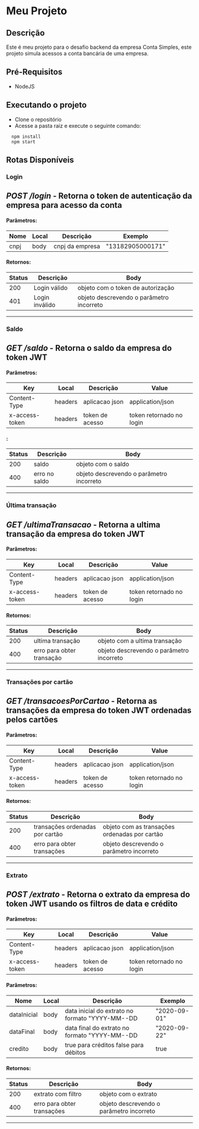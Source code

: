 # Meu Projeto

## Descrição
Este é meu projeto para o desafio backend da empresa Conta Simples, este projeto simula acessos a conta bancária de uma empresa.

## Pré-Requisitos
- NodeJS 

## Executando o projeto
- Clone o repositório
- Acesse a pasta raiz e execute o seguinte comando:
```
  npm install
  npm start
```

## Rotas Disponíveis


### Login
*POST /login* - Retorna o token de autenticação da empresa para acesso da conta
---
#### Parâmetros: 
| Nome           | Local | Descrição         | Exemplo              | 
|----------------|-------|-------------------|----------------------|
| cnpj           | body  | cnpj da empresa   | "13182905000171"     |


#### Retornos:
| Status | Descrição             | Body                                     |
|--------|-----------------------|------------------------------------------|
| 200    | Login  válido         | objeto com o token de autorização        |
| 401    | Login  inválido       | objeto descrevendo o parâmetro incorreto |

---

### Saldo
*GET /saldo* - Retorna o saldo da empresa do token JWT
---
#### Parâmetros: 
| Key            | Local    | Descrição         | Value                     | 
|----------------|-------   |-------------------|---------------------------|
| Content-Type   | headers  | aplicacao json    | application/json          |
| x-access-token | headers  | token de acesso   | token retornado no login  |


#### :
| Status | Descrição             | Body                                     |
|--------|-----------------------|------------------------------------------|
| 200    | saldo                 | objeto com o saldo                       |
| 400    | erro no saldo         | objeto descrevendo o parâmetro incorreto |

---

### Última transação
*GET /ultimaTransacao* - Retorna a ultima transação da empresa do token JWT
---
#### Parâmetros: 
| Key            | Local    | Descrição         | Value                     | 
|----------------|-------   |-------------------|---------------------------|
| Content-Type   | headers  | aplicacao json    | application/json          |
| x-access-token | headers  | token de acesso   | token retornado no login  |


#### Retornos:
| Status | Descrição             | Body                                     |
|--------|----------------------------|------------------------------------------|
| 200    | ultima transação           | objeto com a ultima transação            |
| 400    | erro para obter transação  | objeto descrevendo o parâmetro incorreto |

---

### Transações por cartão
*GET /transacoesPorCartao* - Retorna as transações da empresa do token JWT ordenadas pelos cartões
---
#### Parâmetros: 
| Key            | Local    | Descrição         | Value                     | 
|----------------|-------   |-------------------|---------------------------|
| Content-Type   | headers  | aplicacao json    | application/json          |
| x-access-token | headers  | token de acesso   | token retornado no login  |


#### Retornos:
| Status | Descrição             | Body                                     |
|--------|----------------------------    |----------------------------------------------|
| 200    | transações ordenadas por cartão| objeto com as transações ordenadas por cartão|
| 400    | erro para obter transações     | objeto descrevendo o parâmetro incorreto     |

---

### Extrato
*POST /extrato* - Retorna o extrato da empresa do token JWT usando os filtros de data e crédito
---
#### Parâmetros: 
| Key            | Local    | Descrição         | Value                     | 
|----------------|-------   |-------------------|---------------------------|
| Content-Type   | headers  | aplicacao json    | application/json          |
| x-access-token | headers  | token de acesso   | token retornado no login  |

#### Parâmetros: 
| Nome           | Local | Descrição                                        | Exemplo              | 
|----------------|-------|--------------------------------------------------|----------------------|
| dataInicial    | body  | data inicial do extrato no formato "YYYY-MM--DD  | "2020-09-01"         |
| dataFinal      | body  | data final do extrato no formato   "YYYY-MM--DD  | "2020-09-22"         |
| credito        | body  | true para créditos false para débitos            | true                 |


#### Retornos:
| Status | Descrição                      | Body                                         |
|--------|--------------------------------|----------------------------------------------|
| 200    | extrato com filtro             | objeto com o extrato                         |
| 400    | erro para obter transações     | objeto descrevendo o parâmetro incorreto     |

---

